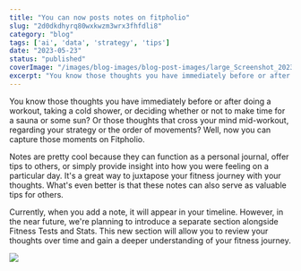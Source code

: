 ```yaml
---
title: "You can now posts notes on fitpholio"
slug: "2d0dkdhyrq80wxkwzm3wrx3fhfdli8"
category: "blog"
tags: ['ai', 'data', 'strategy', 'tips']
date: "2023-05-23"
status: "published"
coverImage: "/images/blog-images/blog-post-images/large_Screenshot_2023_05_23_at_11_58_37_PM_74e0db4351.png"
excerpt: "You know those thoughts you have immediately before or after doing a workout, taking a cold shower, or deciding whether or not to make time for a sauna or some sun? Or those thoughts that cross you..."
---
```


You know those thoughts you have immediately before or after doing a workout, taking a cold shower, or deciding whether or not to make time for a sauna or some sun? Or those thoughts that cross your mind mid-workout, regarding your strategy or the order of movements? Well, now you can capture those moments on Fitpholio.

Notes are pretty cool because they can function as a personal journal, offer tips to others, or simply provide insight into how you were feeling on a particular day. It's a great way to juxtapose your fitness journey with your thoughts. What's even better is that these notes can also serve as valuable tips for others.

Currently, when you add a note, it will appear in your timeline. However, in the near future, we're planning to introduce a separate section alongside Fitness Tests and Stats. This new section will allow you to review your thoughts over time and gain a deeper understanding of your fitness journey.

![](/images/blog-images/blog-post-images/large_Screenshot_2023_05_23_at_11_58_37_PM_74e0db4351.png)